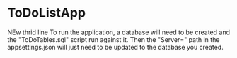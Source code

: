 # ToDoListApp

NEw thrid line
To run the application, a database will need to be created and the "ToDoTables.sql" script run against it. Then the "Server=" path in the appsettings.json will just need to be updated to the database you created.
